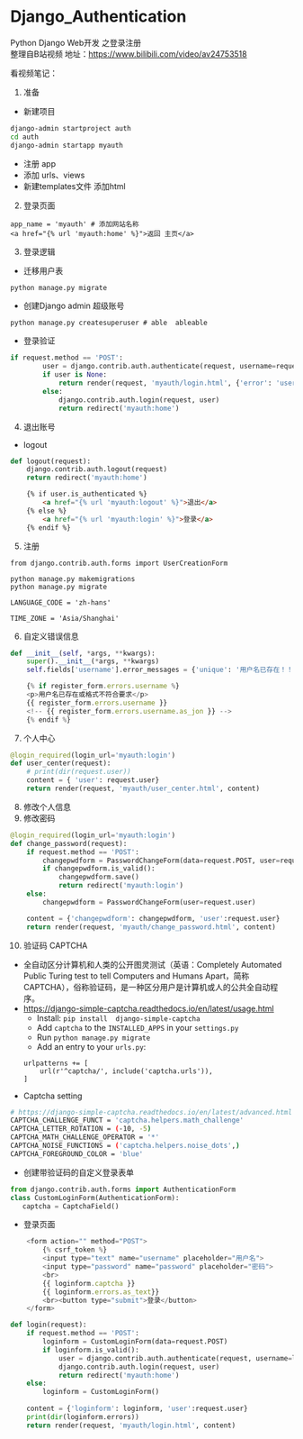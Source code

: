 # Django_Authentication
Python Django Web开发  之登录注册  
整理自B站视频 地址：https://www.bilibili.com/video/av24753518

看视频笔记：

1. 准备
- 新建项目
```sh
django-admin startproject auth
cd auth
django-admin startapp myauth
```
- 注册 app
- 添加 urls、views
- 新建templates文件 添加html
2. 登录页面
```
app_name = 'myauth' # 添加网站名称
<a href="{% url 'myauth:home' %}">返回 主页</a>
```
3. 登录逻辑
- 迁移用户表
```sh
python manage.py migrate
```
- 创建Django admin 超级账号
```
python manage.py createsuperuser # able  ableable
```
- 登录验证
```python
if request.method == 'POST':
        user = django.contrib.auth.authenticate(request, username=request.POST['username'], password=request.POST['password'])
        if user is None:
            return render(request, 'myauth/login.html', {'error': 'userinfo error'})
        else:
            django.contrib.auth.login(request, user)
            return redirect('myauth:home')
```
4. 退出账号
- logout
```python
def logout(request):
    django.contrib.auth.logout(request)
    return redirect('myauth:home')
```
```html
    {% if user.is_authenticated %}
        <a href="{% url 'myauth:logout' %}">退出</a>
    {% else %}
        <a href="{% url 'myauth:login' %}">登录</a>
    {% endif %}
```

5. 注册
```
from django.contrib.auth.forms import UserCreationForm

python manage.py makemigrations
python manage.py migrate

LANGUAGE_CODE = 'zh-hans'

TIME_ZONE = 'Asia/Shanghai'
```
6. 自定义错误信息
```python
def __init__(self, *args, **kwargs):
    super().__init__(*args, **kwargs)
    self.fields['username'].error_messages = {'unique': '用户名已存在！！！', 'invalid': '格式不对！'}
```
```js
    {% if register_form.errors.username %}
    <p>用户名已存在或格式不符合要求</p>
    {{ register_form.errors.username }}
    <!-- {{ register_form.errors.username.as_jon }} -->
    {% endif %}
```
7. 个人中心
```python
@login_required(login_url='myauth:login')
def user_center(request):
    # print(dir(request.user))
    content = { 'user': request.user}
    return render(request, 'myauth/user_center.html', content)
```
8. 修改个人信息
9. 修改密码
```python
@login_required(login_url='myauth:login')
def change_password(request):
    if request.method == 'POST':
        changepwdform = PasswordChangeForm(data=request.POST, user=request.user)
        if changepwdform.is_valid():
            changepwdform.save()
            return redirect('myauth:login')
    else:
        changepwdform = PasswordChangeForm(user=request.user) 

    content = {'changepwdform': changepwdform, 'user':request.user}
    return render(request, 'myauth/change_password.html', content)
```
10. 验证码 CAPTCHA
- 全自动区分计算机和人类的公开图灵测试（英语：Completely Automated Public Turing test to tell Computers and Humans Apart，简称CAPTCHA），俗称验证码，是一种区分用户是计算机或人的公共全自动程序。
- https://django-simple-captcha.readthedocs.io/en/latest/usage.html
    - Install: `pip install  django-simple-captcha`
    - Add `captcha` to the `INSTALLED_APPS` in your `settings.py`
    - Run `python manage.py migrate`
    - Add an entry to your `urls.py`:
    ```
    urlpatterns += [
        url(r'^captcha/', include('captcha.urls')),
    ]
    ```
- Captcha setting 
```sh
# https://django-simple-captcha.readthedocs.io/en/latest/advanced.html
CAPTCHA_CHALLENGE_FUNCT = 'captcha.helpers.math_challenge'
CAPTCHA_LETTER_ROTATION = (-10, -5)
CAPTCHA_MATH_CHALLENGE_OPERATOR = '*'
CAPTCHA_NOISE_FUNCTIONS = ('captcha.helpers.noise_dots',)
CAPTCHA_FOREGROUND_COLOR = 'blue'
```
- 创建带验证码的自定义登录表单
```python
from django.contrib.auth.forms import AuthenticationForm
class CustomLoginForm(AuthenticationForm):
   captcha = CaptchaField()
```
- 登录页面
```js
    <form action="" method="POST">
        {% csrf_token %}
        <input type="text" name="username" placeholder="用户名">
        <input type="password" name="password" placeholder="密码">
        <br>
        {{ loginform.captcha }}
        {{ loginform.errors.as_text}}
        <br><button type="submit">登录</button>
    </form>
```
```python
def login(request):
    if request.method == 'POST':
        loginform = CustomLoginForm(data=request.POST)
        if loginform.is_valid():
            user = django.contrib.auth.authenticate(request, username=loginform.cleaned_data['username'], password=loginform.cleaned_data['password'])
            django.contrib.auth.login(request, user)
            return redirect('myauth:home')
    else:
        loginform = CustomLoginForm()
    
    content = {'loginform': loginform, 'user':request.user}
    print(dir(loginform.errors))
    return render(request, 'myauth/login.html', content)
```